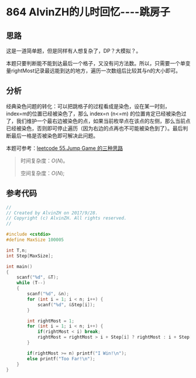 # 864 AlvinZH的儿时回忆----跳房子

## 思路

这是一道简单题，但是同样有人想复杂了，DP？大模拟？。

本题只要判断能不能到达最后一个格子，又没有问方法数。所以，只需要一个单变量rightMost记录最远能到达的地方，遍历一次数组后比较其与n的大小即可。

## 分析

经典染色问题的转化：可以把跳格子的过程看成是染色，设在某一时刻，index=m的位置已经被染色了，那么 index=n (n&lt;=m) 的位置肯定已经被染色过了，我们维护一个最右边被染色的点，如果当前枚举点在该点的左侧，那么当前点已经被染色，否则即可停止遍历（因为右边的点再也不可能被染色到了）。最后判断最后一格是否被染色即可解决此问题。

本题可参考：[leetcode 55.Jump Game 的三种思路](http://www.cnblogs.com/zichi/p/4808025.html)

> 时间复杂度：$O(N)$。
>
> 空间复杂度：$O(N)$;

## 参考代码

```c++
//
// Created by AlvinZH on 2017/9/28.
// Copyright (c) AlvinZH. All rights reserved.
//

#include <cstdio>
#define MaxSize 100005

int T,n;
int Step[MaxSize];

int main()
{
    scanf("%d", &T);
    while (T--)
    {
        scanf("%d", &n);
        for (int i = 1; i < n; i++) {
            scanf("%d", &Step[i]);
        }

        int rightMost = 1;
        for (int i = 1; i < n; i++) {
            if(rightMost < i) break;
            rightMost = rightMost > i + Step[i] ? rightMost : i + Step[i];
        }

        if(rightMost >= n) printf("I Win!\n");
        else printf("Too Far!\n");
    }
}
```
